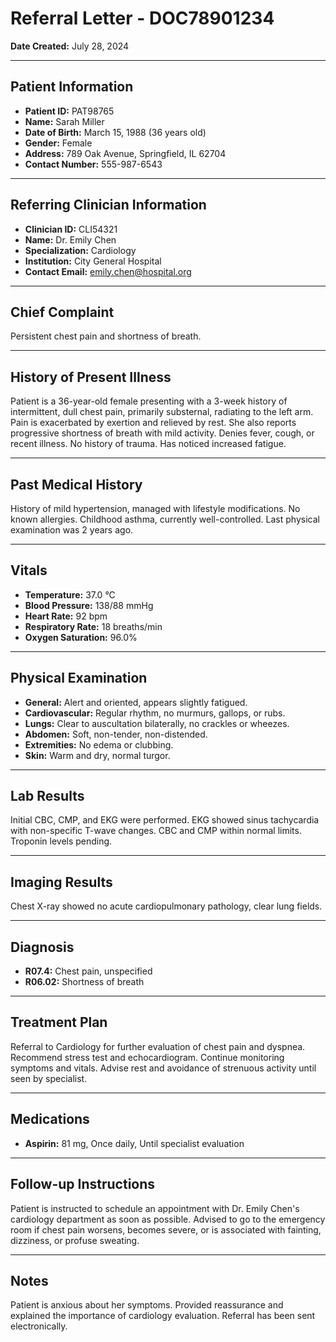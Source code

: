# Referral Letter - DOC78901234
**Date Created:** July 28, 2024

---

## Patient Information
*   **Patient ID:** PAT98765
*   **Name:** Sarah Miller
*   **Date of Birth:** March 15, 1988 (36 years old)
*   **Gender:** Female
*   **Address:** 789 Oak Avenue, Springfield, IL 62704
*   **Contact Number:** 555-987-6543

---

## Referring Clinician Information
*   **Clinician ID:** CLI54321
*   **Name:** Dr. Emily Chen
*   **Specialization:** Cardiology
*   **Institution:** City General Hospital
*   **Contact Email:** emily.chen@hospital.org

---

## Chief Complaint
Persistent chest pain and shortness of breath.

---

## History of Present Illness
Patient is a 36-year-old female presenting with a 3-week history of intermittent, dull chest pain, primarily substernal, radiating to the left arm. Pain is exacerbated by exertion and relieved by rest. She also reports progressive shortness of breath with mild activity. Denies fever, cough, or recent illness. No history of trauma. Has noticed increased fatigue.

---

## Past Medical History
History of mild hypertension, managed with lifestyle modifications. No known allergies. Childhood asthma, currently well-controlled. Last physical examination was 2 years ago.

---

## Vitals
*   **Temperature:** 37.0 °C
*   **Blood Pressure:** 138/88 mmHg
*   **Heart Rate:** 92 bpm
*   **Respiratory Rate:** 18 breaths/min
*   **Oxygen Saturation:** 96.0%

---

## Physical Examination
*   **General:** Alert and oriented, appears slightly fatigued.
*   **Cardiovascular:** Regular rhythm, no murmurs, gallops, or rubs.
*   **Lungs:** Clear to auscultation bilaterally, no crackles or wheezes.
*   **Abdomen:** Soft, non-tender, non-distended.
*   **Extremities:** No edema or clubbing.
*   **Skin:** Warm and dry, normal turgor.

---

## Lab Results
Initial CBC, CMP, and EKG were performed. EKG showed sinus tachycardia with non-specific T-wave changes. CBC and CMP within normal limits. Troponin levels pending.

---

## Imaging Results
Chest X-ray showed no acute cardiopulmonary pathology, clear lung fields.

---

## Diagnosis
*   **R07.4:** Chest pain, unspecified
*   **R06.02:** Shortness of breath

---

## Treatment Plan
Referral to Cardiology for further evaluation of chest pain and dyspnea. Recommend stress test and echocardiogram. Continue monitoring symptoms and vitals. Advise rest and avoidance of strenuous activity until seen by specialist.

---

## Medications
*   **Aspirin:** 81 mg, Once daily, Until specialist evaluation

---

## Follow-up Instructions
Patient is instructed to schedule an appointment with Dr. Emily Chen's cardiology department as soon as possible. Advised to go to the emergency room if chest pain worsens, becomes severe, or is associated with fainting, dizziness, or profuse sweating.

---

## Notes
Patient is anxious about her symptoms. Provided reassurance and explained the importance of cardiology evaluation. Referral has been sent electronically.